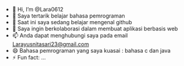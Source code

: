 - 👋 Hi, I’m @Lara0612
- 👀 Saya tertarik belajar bahasa pemrograman
- 🌱 Saat ini saya sedang belajar mengenal github
- 💞️ Saya ingin berkolaborasi dalam membuat aplikasi berbasis web
- 📫 Anda dapat menghubungi saya pada email Larayusnitasari23@gmail.com
- 😄 Bahasa pemrograman yang saya kuasai : bahasa c dan java
- ⚡ Fun fact: ...

<!---
Lara0612/Lara0612 is a ✨ special ✨ repository because its `README.md` (this file) appears on your GitHub profile.
You can click the Preview link to take a look at your changes.
--->
